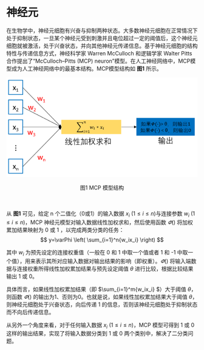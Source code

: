 # 神经元

在生物学中，神经元细胞有兴奋与抑制两种状态。大多数神经元细胞在正常情况下处于抑制状态，一旦某个神经元受到刺激并且电位超过一定的阈值后，这个神经元细胞就被激活，处于兴奋状态，并向其他神经元传递信息。基于神经元细胞的结构特性与传递信息方式，神经科学家 Warren McCulloch 和逻辑学家 Walter Pitts 合作提出了“McCulloch–Pitts (MCP) neuron”模型。在人工神经网络中，MCP模型成为人工神经网络中的最基本结构。MCP模型结构如 **图1** 所示。

![图1 MCP 模型结构](../../../images/deep_learning/basic_concepts/neurons.png)

<center>图1 MCP 模型结构</center><br></br>

从 **图1** 可见，给定 n 个二值化（0或1）的输入数据 $x_i$ ($1\le i\le n$)与连接参数 $w_i$ ($1\le i\le n$)，MCP 神经元模型对输入数据线性加权求和，然后使用函数 $\varPhi \left(  \right)$ 将加权累加结果映射为 0 或 1 ，以完成两类分类的任务：
$$
y=\varPhi \left( \sum_{i=1}^n{w_ix_i} \right)
$$

其中 $w_i$ 为预先设定的连接权重值（一般在 0 和 1 中取一个值或者 1 和 -1 中取一个值），用来表示其所对应输入数据对输出结果的影响（即权重）。$\varPhi \left(  \right)$ 将输入端数据与连接权重所得线性加权累加结果与预先设定阈值 $\theta$ 进行比较，根据比较结果输出 1 或 0。

具体而言，如果线性加权累加结果（即 $\sum_{i=1}^m{w_ix_i}
$）大于阈值 $\theta$，则函数 $\varPhi \left(  \right)$ 的输出为1、否则为0。也就是说，如果线性加权累加结果大于阈值 $\theta$，则神经元细胞处于兴奋状态，向后传递 1 的信息，否则该神经元细胞处于抑制状态而不向后传递信息。

从另外一个角度来看，对于任何输入数据 $x_i$ ($1\le i\le n$)，MCP 模型可得到 1 或 0 这样的输出结果，实现了将输入数据分类到 1 或 0 两个类别中，解决了二分类问题。
